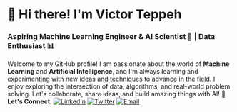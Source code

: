 # 👋 Hi there! I'm Victor Teppeh

### Aspiring Machine Learning Engineer & AI Scientist 🤖 | Data Enthusiast 📊

Welcome to my GitHub profile! I am passionate about the world of **Machine Learning** and **Artificial Intelligence**, and I'm always learning and experimenting with new ideas and techniques to advance in the field. I enjoy exploring the intersection of data, algorithms, and real-world problem solving.
Let's collaborate, share ideas, and build amazing things with AI! 
💬 **Let's Connect**:
[![LinkedIn](https://cdn1.iconfinder.com/data/icons/logotypes/32/circle-linkedin-64.png)](https://linkedin.com/in/VictorTeppeh233)
[![Twitter](https://img.shields.io/badge/Twitter-1DA1F2?style=for-the-badge&logo=twitter&logoColor=white)](https://twitter.com/VictorTeppeh233)
[![Email](https://cdn4.iconfinder.com/data/icons/social-media-logos-6/512/112-gmail_email_mail-64.png)](mailto:victorteppeh233@gmail.com)
